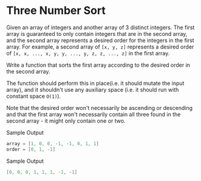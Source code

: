 # Three Number Sort

Given an array of integers and another array of 3 distinct integers. The first array is guaranteed to only contain integers that are in the second array, and the second array represents a desired order for the integers in the first array. For example, a second array of `[x, y, z]` represents a desired order of `[x, x, ..., x, y, y, ..., y, z, z, ..., z]` in the first array.

Write a function that sorts the first array according to the desired order in the second array.

The function should perform this in place(i.e. it should mutate the input array), and it shouldn't use any auxiliary space (i.e. it should run with constant space `O(1)`).

Note that the desired order won't necessarily be ascending or descending and that the first array won't necessarily contain all three found in the second array - it might only contain one or two.

Sample Output

```go
array = [1, 0, 0, -1, -1, 0, 1, 1]
order = [0, 1, -1]
```

Sample Output

```go
[0, 0, 0, 1, 1, 1, -1, -1]
```
